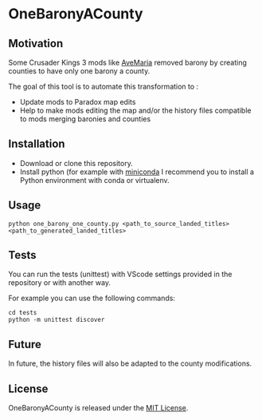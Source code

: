 # OneBaronyACounty

## Motivation

Some Crusader Kings 3 mods like [AveMaria](https://github.com/alltheatreides/AVE_MARIA_CK3) removed barony by creating counties to have only one barony a county.

The goal of this tool is to automate this transformation to :

* Update mods to Paradox map edits
* Help to make mods editing the map and/or the history files compatible to mods merging baronies and counties

## Installation

* Download or clone this repository.
* Install python (for example with [miniconda](https://docs.conda.io/en/latest/miniconda.html)
I recommend you to install a Python environment with conda or virtualenv.

## Usage

```
python one_barony_one_county.py <path_to_source_landed_titles> <path_to_generated_landed_titles>
```

## Tests

You can run the tests (unittest) with VScode settings provided in the repository or with another way.

For example you can use the following commands:

```
cd tests
python -m unittest discover
```

## Future

In future, the history files will also be adapted to the county modifications.

## License

OneBaronyACounty is released under the [MIT License](http://www.opensource.org/licenses/MIT).
